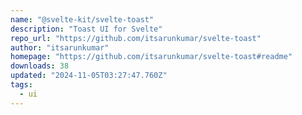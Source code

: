 ```yaml
---
name: "@svelte-kit/svelte-toast"
description: "Toast UI for Svelte"
repo_url: "https://github.com/itsarunkumar/svelte-toast"
author: "itsarunkumar"
homepage: "https://github.com/itsarunkumar/svelte-toast#readme"
downloads: 38
updated: "2024-11-05T03:27:47.760Z"
tags: 
  - ui
---
```

